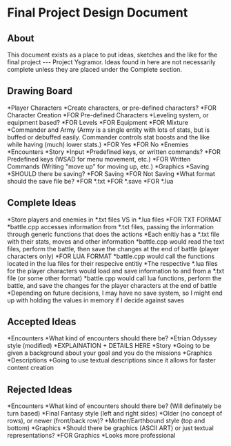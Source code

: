 Final Project Design Document
=============================

About
-----------------------------
This document exists as a place to put ideas, sketches and the like for the final project --- Project Ysgramor.  Ideas found in here are not necessarily complete unless they are placed under the Complete section.

Drawing Board
-----------------------------
*Player Characters
	*Create characters, or pre-defined characters?
		*FOR Character Creation
		*FOR Pre-defined Characters
	*Leveling system, or equipment based?
		*FOR Levels
		*FOR Equipment
		*FOR Mixture
	*Commander and Army (Army is a single entity with lots of stats, but is buffed or debuffed easily.  Commander controls stat boosts and the like while having (much) lower stats.)
		*FOR Yes
		*FOR No
*Enemies
*Encounters
*Story
*Input
	*Predefined keys, or written commands?
		*FOR Predefined keys (WSAD for menu movement, etc.)
		*FOR Written Commands (Writing "move up" for moving up, etc.)
*Graphics
*Saving
	*SHOULD there be saving?
		*FOR Saving
		*FOR Not Saving
	*What format should the save file be?
		*FOR *.txt
		*FOR *.save
		*FOR *.lua

Complete Ideas
-----------------------------
*Store players and enemies in *.txt files VS in *.lua files
	*FOR TXT FORMAT
		*battle.cpp accesses information from *.txt files, passing the information through generic functions that does the actions
		*Each enitiy has a *.txt file with their stats, moves and other information
		*battle.cpp would read the text files, perform the battle, then save the changes at the end of battle (player characters only)
	*FOR LUA FORMAT
		*battle.cpp would call the functions located in the lua files for their respecive entitiy
		*The respective *.lua files for the player characters would load and save information to and from a *.txt file (or some other format)
		*battle.cpp would call lua functions, perform the battle, and save the changes for the player characters at the end of battle
			*Depending on future decisions, I may have no save system, so I might end up with holding the values in memory if I decide against saves

Accepted Ideas
-----------------------------
*Encounters
	*What kind of encounters should there be?
		*Etrian Odyssey style (modified)
			*EXPLAINATION + DETAILS HERE
*Story
	*Going to be given a background about your goal and you do the missions
*Graphics
	*Descriptions
		*Going to use textual descriptions since it allows for faster content creation

Rejected Ideas
-----------------------------
*Encounters
	*What kind of encounters should there be? (Will definately be turn based)
			*Final Fantasy style (left and right sides)
				*Older (no concept of rows), or newer (front/back row)?
			*Mother/Earthbound style (top and bottom)
*Graphics
	*Should there be graphics (ASCII ART) or just textual representations?
		*FOR Graphics
			*Looks more professional
